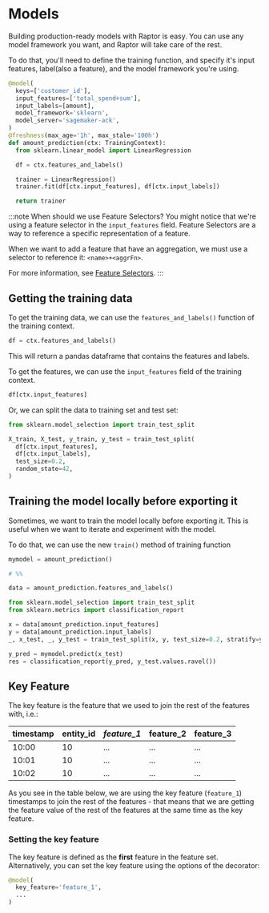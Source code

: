 # Models

Building production-ready models with Raptor is easy. You can use any model framework you want, and Raptor will take
care of the rest.

To do that, you'll need to define the training function, and specify it's input features, label(also a feature), and
the model framework you're using.

```python showLineNumbers
@model(
  keys=['customer_id'],
  input_features=['total_spend+sum'],
  input_labels=[amount],
  model_framework='sklearn',
  model_server='sagemaker-ack',
)
@freshness(max_age='1h', max_stale='100h')
def amount_prediction(ctx: TrainingContext):
  from sklearn.linear_model import LinearRegression

  df = ctx.features_and_labels()

  trainer = LinearRegression()
  trainer.fit(df[ctx.input_features], df[ctx.input_labels])

  return trainer
```

:::note When should we use Feature Selectors?
You might notice that we're using a feature selector in the `input_features` field. Feature Selectors are a way to reference a specific representation of a feature.

When we want to add a feature that have an aggregation, we must use a selector to reference it: `<name>+<aggrFn>`.

For more information, see [Feature Selectors](/docs/reference/how-does-raptor-work/selectors.md).
:::

## Getting the training data
To get the training data, we can use the `features_and_labels()` function of the training context.

```python showLineNumbers
df = ctx.features_and_labels()
```
This will return a pandas dataframe that contains the features and labels.

To get the features, we can use the `input_features` field of the training context.

```python showLineNumbers
df[ctx.input_features]
```

Or, we can split the data to training set and test set:

```python showLineNumbers
from sklearn.model_selection import train_test_split

X_train, X_test, y_train, y_test = train_test_split(
  df[ctx.input_features],
  df[ctx.input_labels],
  test_size=0.2,
  random_state=42,
)
```

## Training the model locally before exporting it
Sometimes, we want to train the model locally before exporting it. This is useful when we want to iterate and experiment
with the model.

To do that, we can use the new `train()` method of training function

```python showLineNumbers
mymodel = amount_prediction()

# %%

data = amount_prediction.features_and_labels()

from sklearn.model_selection import train_test_split
from sklearn.metrics import classification_report

x = data[amount_prediction.input_features]
y = data[amount_prediction.input_labels]
_, x_test, _, y_test = train_test_split(x, y, test_size=0.2, stratify=y, random_state=1234)

y_pred = mymodel.predict(x_test)
res = classification_report(y_pred, y_test.values.ravel())
```

## Key Feature

The key feature is the feature that we used to join the rest of the features with, i.e.:

| timestamp | entity_id | *feature_1* | feature_2 | feature_3 |
|-----------|-----------|-------------|-----------|-----------|
| 10:00     | 10        | ...         | ...       | ...       |
| 10:01     | 10        | ...         | ...       | ...       |
| 10:02     | 10        | ...         | ...       | ...       |

As you see in the table below, we are using the key feature (`feature_1`) timestamps to join the rest of the features -
that means that we are getting the feature value of the rest of the features at the same time as the key feature.

### Setting the key feature

The key feature is defined as the **first** feature in the feature set. Alternatively, you can set the key feature using
the options of the decorator:

```python showLineNumbers
@model(
  key_feature='feature_1',
  ...
)
```